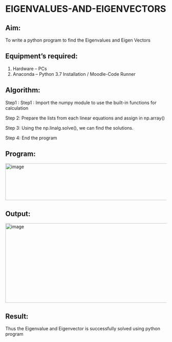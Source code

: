 # EIGENVALUES-AND-EIGENVECTORS
## Aim:
To write a python program to find the Eigenvalues and Eigen Vectors
## Equipment’s required:
1. 	Hardware – PCs
2. 	Anaconda – Python 3.7 Installation / Moodle-Code Runner
## Algorithm:
 Step1 : Step1 : Import the numpy module to use the built-in functions for calculation

Step 2: Prepare the lists from each linear equations and assign in np.array()

Step 3: Using the np.linalg.solve(), we can find the solutions.

Step 4: End the program

## Program:
<img width="671" height="115" alt="image" src="https://github.com/user-attachments/assets/84910362-58ca-4be9-bc7a-fe62c53f8a2d" />


## Output:
<img width="1257" height="248" alt="image" src="https://github.com/user-attachments/assets/48a73e2f-46ed-4e80-8f8d-8815a1b2a46b" />

## Result:
Thus the Eigenvalue and Eigenvector is successfully solved using python program
